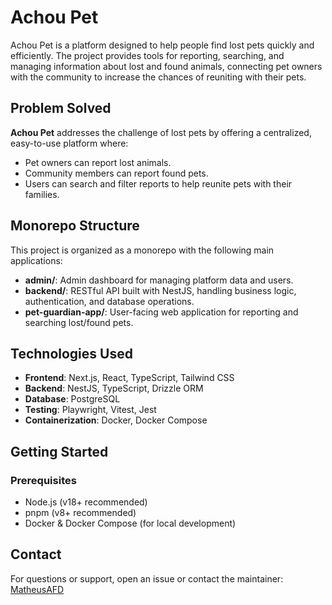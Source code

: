 # Achou Pet

Achou Pet is a platform designed to help people find lost pets quickly and efficiently. The project provides tools for reporting, searching, and managing information about lost and found animals, connecting pet owners with the community to increase the chances of reuniting with their pets.

## Problem Solved

**Achou Pet** addresses the challenge of lost pets by offering a centralized, easy-to-use platform where:

- Pet owners can report lost animals.
- Community members can report found pets.
- Users can search and filter reports to help reunite pets with their families.

## Monorepo Structure

This project is organized as a monorepo with the following main applications:

- **admin/**: Admin dashboard for managing platform data and users.
- **backend/**: RESTful API built with NestJS, handling business logic, authentication, and database operations.
- **pet-guardian-app/**: User-facing web application for reporting and searching lost/found pets.

## Technologies Used

- **Frontend**: Next.js, React, TypeScript, Tailwind CSS
- **Backend**: NestJS, TypeScript, Drizzle ORM
- **Database**: PostgreSQL
- **Testing**: Playwright, Vitest, Jest
- **Containerization**: Docker, Docker Compose

## Getting Started

### Prerequisites

- Node.js (v18+ recommended)
- pnpm (v8+ recommended)
- Docker & Docker Compose (for local development)

## Contact

For questions or support, open an issue or contact the maintainer: [MatheusAFD](https://github.com/MatheusAFD)

